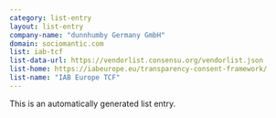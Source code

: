 ```yaml
---
category: list-entry
layout: list-entry
company-name: "dunnhumby Germany GmbH"
domain: sociomantic.com
list: iab-tcf
list-data-url: https://vendorlist.consensu.org/vendorlist.json
list-home: https://iabeurope.eu/transparency-consent-framework/
list-name: "IAB Europe TCF"
---
```


This is an automatically generated list entry.
